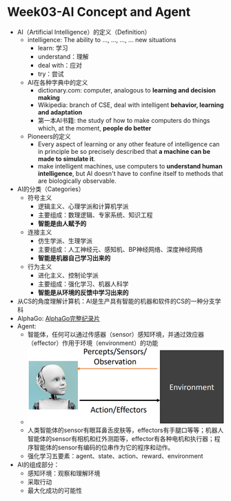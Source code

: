 # Week03-AI Concept and Agent

- AI（Artificial Intelligence）的定义（Definition）
  - intelligence: The ability to ..., ..., ..., ... new situations
    - learn: 学习
    - understand：理解
    - deal with：应对
    - try：尝试
  - AI在各种字典中的定义
    - dictionary.com: computer, analogous to **learning and decision making**
    - Wikipedia: branch of CSE, deal with intelligent **behavior, learning and adaptation**
    - 第一本AI书籍: the study of how to make computers do things which, at the moment, **people do better**
  - Pioneers的定义
    - Every aspect of learning or any other feature of intelligence can in principle be so precisely described that **a machine can be made to simulate it**.
    - make intelligent machines, use computers to **understand human intelligence**, but AI doesn't have to confine itself to methods that are biologically observable. 
- AI的分类（Categories）
  - 符号主义
    - 逻辑主义、心理学派和计算机学派
    - 主要组成：数理逻辑、专家系统、知识工程
    - **智能是由人赋予的**
  - 连接主义
    - 仿生学派、生理学派
    - 主要组成：人工神经元、感知机、BP神经网络、深度神经网络
    - **智能是机器自己学习出来的**
  - 行为主义
    - 进化主义、控制论学派
    - 主要组成：强化学习、机器人科学
    - **智能是从环境的反馈中学习出来的**
- 从CS的角度理解计算机：AI是生产具有智能的机器和软件的CS的一种分支学科
- AlphaGo: [AlphaGo完整纪录片](https://www.bilibili.com/video/av456221765/)
- Agent:
  - 智能体，任何可以通过传感器（sensor）感知环境，并通过效应器（effector）作用于环境（environment）的功能
  - ![week03-01](./src/week03-01.png)
  - 人类智能体的sensor有眼耳鼻舌皮肤等，effectors有手腿口等等；机器人智能体的sensor有相机和红外测距等，effector有各种电机和执行器；程序智能体的sensor有编码的位串作为它的程序和动作。
  - 强化学习五要素：agent、state、action、reward、environment
- AI的组成部分：
  - 感知环境：观察和理解环境
  - 采取行动
  - 最大化成功的可能性